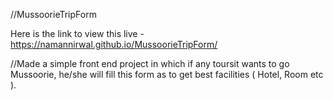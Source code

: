 //MussoorieTripForm

Here is the link to view this live - https://namannirwal.github.io/MussoorieTripForm/

//Made a simple front end project in which if any toursit wants to go Mussoorie, he/she will fill this form as to get best facilities ( Hotel, Room etc ). 
